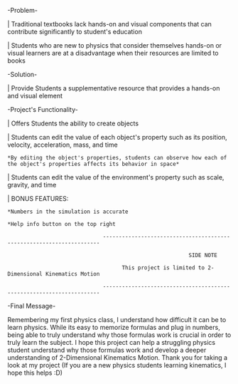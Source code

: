 -Problem-

  | Traditional textbooks lack hands-on and visual components that can contribute significantly to  student's education
  
  | Students who are new to physics that consider themselves hands-on or visual learners are at a disadvantage when their resources are limited to books

-Solution-

  | Provide Students a supplementative resource that provides a hands-on and visual element
  
  
-Project's Functionality-

  | Offers Students the ability to create objects
  
  | Students can edit the value of each object's property such as its position, velocity, acceleration, mass, and time
  
    *By editing the object's properties, students can observe how each of the object's properties affects its behavior in space*
    
  | Students can edit the value of the environment's property such as scale, gravity, and time
  
  | BONUS FEATURES:
  
    *Numbers in the simulation is accurate
    
    *Help info button on the top right
    
                                  ---------------------------------------------------------------------
                                               
                                                             SIDE NOTE
                                                                          
                                        This project is limited to 2-Dimensional Kinematics Motion
                                                   
                                  ---------------------------------------------------------------------
                                               

-Final Message-

Remembering my first physics class, I understand how difficult it can be to learn physics. While its easy to memorize formulas and plug in numbers, being able to truly understand
why those formulas work is crucial in order to truly learn the subject. I hope this project can help a struggling physics student understand why those formulas work and develop
a deeper understanding of 2-Dimensional Kinematics Motion. Thank you for taking a look at my project (If you are a new physics students learning kinematics, I hope this helps :D)
